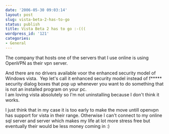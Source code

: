 ```yaml
---
date: '2006-05-30 09:03:14'
layout: post
slug: vista-beta-2-has-to-go
status: publish
title: Vista Beta 2 has to go :-(((
wordpress_id: '121'
categories:
- General
---
```


The company that hosts one of the servers that I use online is using OpenVPN as their vpn server.




And there are no drivers available voor the enhanced security model of Windows vista.  Yep let's call it enhanced security model instead of f***** security dialog boxes that pop up whenever you want to do something that is not an installed program on your pc.  
I am loving vista absolutely so I'm not uninstalling because I don't think it works. 




I just think that in my case it is too early to make the move untill openvpn has support for vista in their range. Otherwise I can't connect to my online sql server and server which makes my life at lot more stress free but eventually their would be less money coming in :)




 




 
